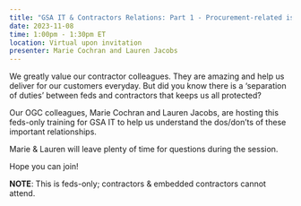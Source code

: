 ```yaml
---
title: "GSA IT & Contractors Relations: Part 1 - Procurement-related issues"
date: 2023-11-08
time: 1:00pm - 1:30pm ET
location: Virtual upon invitation
presenter: Marie Cochran and Lauren Jacobs
---
```

We greatly value our contractor colleagues. They are amazing and help us deliver for our customers everyday. But did you know there is a ‘separation of duties’ between feds and contractors that keeps us all protected? 

Our OGC colleagues, Marie Cochran and Lauren Jacobs, are hosting this feds-only training for GSA IT to help us understand the dos/don’ts of these important relationships. 

Marie & Lauren will leave plenty of time for questions during the session. 

Hope you can join! 

**NOTE**: This is feds-only; contractors & embedded contractors cannot attend.
